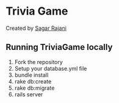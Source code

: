 # Trivia Game
Created by [Sagar Rajani](https://github.com/sagarrajani)

## Running TriviaGame locally

1. Fork the repository
2. Setup your database.yml file
3. bundle install
4. rake db:create
5. rake db:migrate
6. rails server
